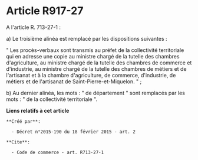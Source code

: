 # Article R917-27

A l'article R. 713-27-1 : 

a) Le troisième alinéa est remplacé par les dispositions suivantes : 

" Les procès-verbaux sont transmis au préfet de la collectivité territoriale qui en adresse une copie au ministre chargé de
la tutelle des chambres d'agriculture, au ministre chargé de la tutelle des chambres de commerce et d'industrie, au ministre
chargé de la tutelle des chambres de métiers et de l'artisanat et à la chambre d'agriculture, de commerce, d'industrie, de
métiers et de l'artisanat de Saint-Pierre-et-Miquelon. " ; 

b) Au dernier alinéa, les mots : " de département " sont remplacés par les mots : " de la collectivité territoriale ".

**Liens relatifs à cet article**

	**Créé par**:

	  - Décret n°2015-190 du 18 février 2015 - art. 2

	**Cite**:

	  - Code de commerce - art. R713-27-1
